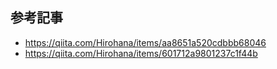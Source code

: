 ## 参考記事

* https://qiita.com/Hirohana/items/aa8651a520cdbbb68046
* https://qiita.com/Hirohana/items/601712a9801237c1f44b
